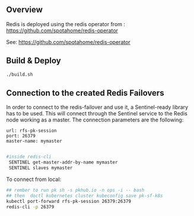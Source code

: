 ## Overview

Redis is deployed using the redis operator from : https://github.com/spotahome/redis-operator


See: https://github.com/spotahome/redis-operator


## Build & Deploy

```bash
./build.sh
```


##  Connection to the created Redis Failovers
In order to connect to the redis-failover and use it, a Sentinel-ready library has to be used. This will connect through the Sentinel service to the Redis node working as a master. The connection parameters are the following:

```
url: rfs-pk-session
port: 26379
master-name: mymaster
```

```bash

#inside redis-cli
 SENTINEL get-master-addr-by-name mymaster
 SENTINEL slaves mymaster
```

To connect from local:

```bash
## rember to run pk sh -s pkhub.io -n ops -i -- bash
## then  doctl kubernetes cluster kubeconfig save pk-sf-k8s
kubectl port-forward rfs-pk-session 26379:26379
redis-cli -p 26379
 
```